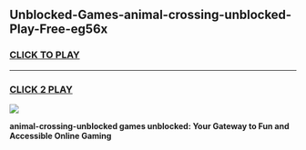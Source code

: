 
## Unblocked-Games-animal-crossing-unblocked-Play-Free-eg56x
<h3>
<a href="https://premium76.site?title=animal-crossing-unblocked&ref=19M">CLICK TO PLAY</a></h3>
<hr>

<h3>
<a href="https://premium76.site?title=animal-crossing-unblocked&ref=19M">CLICK 2 PLAY</a>
  
</h3>

<a href="https://premium76.site?title=animal-crossing-unblocked&ref=19M"><img src="https://clearcache.store/games.png"></a>


**animal-crossing-unblocked games unblocked: Your Gateway to Fun and Accessible Online Gaming**
